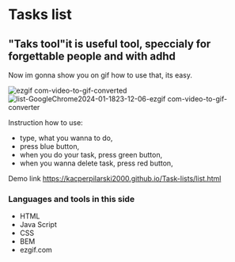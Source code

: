 # Tasks list
## "Taks tool"it is useful tool, speccialy for forgettable people and with adhd
Now im gonna show you on gif how to use that, its easy.

![ezgif com-video-to-gif-converted](https://github.com/KacperPilarski2000/Task-lists/assets/149115548/5eb0cacd-d6f0-4784-b8f8-5ee1ad09b50e)
![list-GoogleChrome2024-01-1823-12-06-ezgif com-video-to-gif-converter](https://github.com/KacperPilarski2000/tasks-list/assets/149115548/14839c8b-4647-42d1-a992-4d3cebc528a9)


Instruction how to use:
- type, what you wanna to do,
- press blue button,
- when you do your task, press green button,
- when you wanna delete task, press red button,

Demo link 
https://kacperpilarski2000.github.io/Task-lists/list.html

### Languages and tools in this side
- HTML
- Java Script
- CSS
- BEM
- ezgif.com

